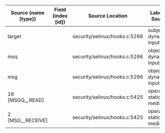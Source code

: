 | Source (name [type]) | Field (index [id]) | Source Location               | Label at Source             |
|----------------------|--------------------|-------------------------------|-----------------------------|
| target               |                    | security/selinux/hooks.c:5266 | subject, dynamic, input     |
| msq                  |                    | security/selinux/hooks.c:5266 | object, dynamic, input      |
| msg                  |                    | security/selinux/hooks.c:5266 | object, dynamic, input      |
| 16 [MSGQ__READ]      |                    | security/selinux/hooks.c:5425 | operation, static, mediator |
| 2 [MSG__RECEIVE]     |                    | security/selinux/hooks.c:5425 | operation, static, mediator |